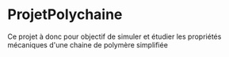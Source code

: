 # ProjetPolychaine

Ce projet à donc pour objectif de simuler et étudier les propriétés mécaniques d'une chaine de polymère simplifiée
